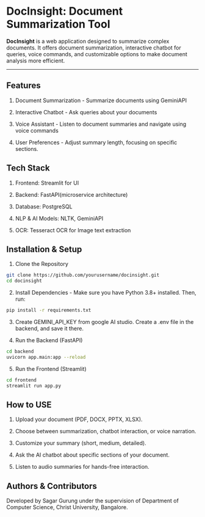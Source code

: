 # DocInsight: Document Summarization Tool

**DocInsight** is a web application designed to summarize complex documents. It offers document summarization, interactive chatbot for queries, voice commands, and customizable options to make document analysis more efficient.

---

## Features

1. Document Summarization - Summarize documents using GeminiAPI

2. Interactive Chatbot - Ask queries about your documents

3. Voice Assistant - Listen to document summaries and navigate using voice commands

4. User Preferences - Adjust summary length, focusing on specific sections.


## Tech Stack

1. Frontend: Streamlit for UI

2. Backend: FastAPI(microservice architecture)

3. Database: PostgreSQL

4. NLP & AI Models: NLTK, GeminiAPI

5. OCR: Tesseract OCR for Image text extraction


## Installation & Setup

1. Clone the Repository
```bash
git clone https://github.com/yourusername/docinsight.git
cd docinsight
```

2. Install Dependencies - Make sure you have Python 3.8+ installed. Then, run:

```bash
pip install -r requirements.txt
```

3. Create GEMINI_API_KEY from google AI studio. Create a .env file in the backend, and save it there.

4. Run the Backend (FastAPI)

```bash
cd backend
uvicorn app.main:app --reload
```

5. Run the Frontend (Streamlit)

```bash
cd frontend
streamlit run app.py
```


## How to USE

1. Upload your document (PDF, DOCX, PPTX, XLSX).

2. Choose between summarization, chatbot interaction, or voice narration.

3. Customize your summary (short, medium, detailed).

4. Ask the AI chatbot about specific sections of your document.

5. Listen to audio summaries for hands-free interaction.


## Authors & Contributors

Developed by Sagar Gurung under the supervision of Department of Computer Science, Christ University, Bangalore.
